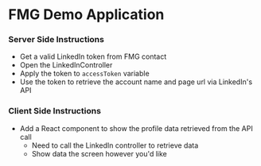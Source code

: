 # FMG Demo Application

### Server Side Instructions

- Get a valid LinkedIn token from FMG contact
- Open the LinkedInController
- Apply the token to `accessToken` variable
- Use the token to retrieve the account name and page url via LinkedIn's API

### Client Side Instructions

- Add a React component to show the profile data retrieved from the API call
  - Need to call the LinkedIn controller to retrieve data
  - Show data the screen however you'd like
